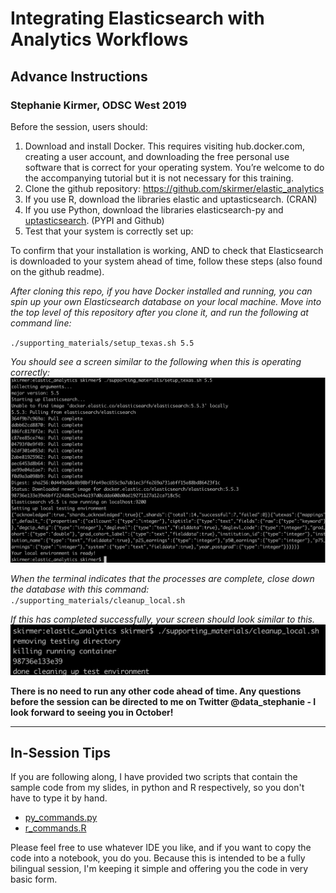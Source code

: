 # Integrating Elasticsearch with Analytics Workflows  
## Advance Instructions  

### Stephanie Kirmer, ODSC West 2019  

Before the session, users should:

1. Download and install Docker. This requires visiting hub.docker.com, creating a user account, and downloading the free personal use software that is correct for your operating system. You’re welcome to do the accompanying tutorial but it is not necessary for this training.  
2. Clone the github repository: https://github.com/skirmer/elastic_analytics  
3. If you use R, download the libraries elastic and uptasticsearch. (CRAN)  
4. If you use Python, download the libraries elasticsearch-py and [uptasticsearch](https://github.com/uptake/uptasticsearch). (PYPI and Github)  
5. Test that your system is correctly set up:  

To confirm that your installation is working, AND to check that Elasticsearch is downloaded to your system ahead of time, follow these steps (also found on the github readme).

*After cloning this repo, if you have Docker installed and running, you can spin up your own Elasticsearch database on your local machine. Move into the top level of this repository after you clone it, and run the following at command line:*  

`./supporting_materials/setup_texas.sh 5.5`

*You should see a screen similar to the following when this is operating correctly:*
![Terminal text concluding with "Your local environment is ready!"](ss1.png)

*When the terminal indicates that the processes are complete, close down the database with this command:* 
`./supporting_materials/cleanup_local.sh`

*If this has completed successfully, your screen should look similar to this.*
![Terminal text concluding with "done cleaning up test environment"](ss2.png)

**There is no need to run any other code ahead of time. Any questions before the session can be directed to me on Twitter @data_stephanie - I look forward to seeing you in October!**

***

## In-Session Tips

If you are following along, I have provided two scripts that contain the sample code from my slides, in python and R respectively, so you don't have to type it by hand. 
* [py_commands.py](py_commands.py)  
* [r_commands.R](r_commands.R)  

Please feel free to use whatever IDE you like, and if you want to copy the code into a notebook, you do you. Because this is intended to be a fully bilingual session, I'm keeping it simple and offering you the code in very basic form. 
